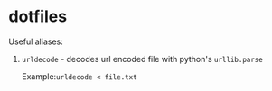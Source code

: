 # dotfiles



Useful aliases:

1. `urldecode` - decodes url encoded file with python's `urllib.parse`

   Example:`urldecode < file.txt`

